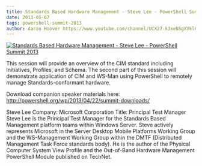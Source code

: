 ```yaml
---
title: Standards Based Hardware Management - Steve Lee - PowerShell Summit 2013
date: 2013-05-07
tags: powershell-summit-2013
author: Aaron Hoover https://www.youtube.com/channel/UCX27-k3xeNSgXVklCx-dnXQ
---
```


[![Standards Based Hardware Management - Steve Lee - PowerShell Summit 2013](https://i2.ytimg.com/vi/qSE06GkQWV4/hqdefault.jpg "Standards Based Hardware Management - Steve Lee - PowerShell Summit 2013")](https://www.youtube.com/watch?v=qSE06GkQWV4)

This session will provide an overview of the CIM standard including Initiatives, Profiles, and Schema. The second part of this session will demonstrate application of CIM and WS-Man using PowerShell to remotely manage Standards-conformant hardware.

Download companion speaker materials here: 
http://powershell.org/wp/2013/04/22/summit-downloads/

Steve Lee
Company: Microsoft Corporation
Title: Principal Test Manager
Steve Lee is the Principal Test Manager for the Standards Based Management platform teams within Windows Server. Steve actively represents Microsoft in the Server Desktop Mobile Platforms Working Group and the WS-Management Working Group within the DMTF (Distributed Management Task Force standards body). He is the author of the Physical Computer System View Profile and the Out-of-Band Hardware Management PowerShell Module published on TechNet.
